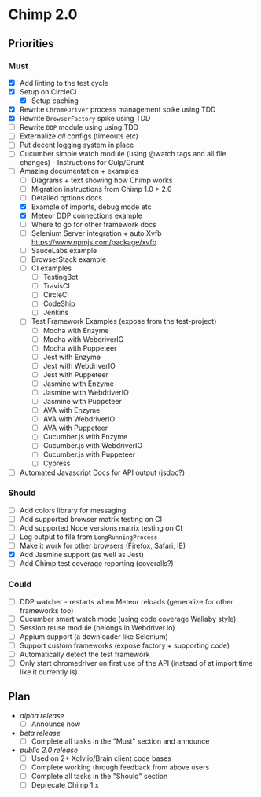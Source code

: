 # Chimp 2.0

## Priorities

### Must
* [x] Add linting to the test cycle
* [x] Setup on CircleCI
  * [x] Setup caching
* [x] Rewrite `ChromeDriver` process management spike using TDD
* [x] Rewrite `BrowserFactory` spike using TDD
* [ ] Rewrite `DDP` module using using TDD
* [ ] Externalize *all* configs (timeouts etc)
* [ ] Put decent logging system in place
* [ ] Cucumber simple watch module (using @watch tags and all file changes) - Instructions for Gulp/Grunt
* [ ] Amazing documentation + examples
  * [ ] Diagrams + text showing how Chimp works
  * [ ] Migration instructions from Chimp 1.0 > 2.0
  * [ ] Detailed options docs
  * [x] Example of imports, debug mode etc
  * [x] Meteor DDP connections example
  * [ ] Where to go for other framework docs
  * [ ] Selenium Server integration + auto Xvfb https://www.npmjs.com/package/xvfb
  * [ ] SauceLabs example
  * [ ] BrowserStack example
  * [ ] CI examples
    * [ ] TestingBot
    * [ ] TravisCI
    * [ ] CircleCI
    * [ ] CodeShip
    * [ ] Jenkins
  * [ ] Test Framework Examples (expose from the test-project)
    * [ ] Mocha with Enzyme
    * [ ] Mocha with WebdriverIO
    * [ ] Mocha with Puppeteer
    * [ ] Jest with Enzyme
    * [ ] Jest with WebdriverIO
    * [ ] Jest with Puppeteer
    * [ ] Jasmine with Enzyme
    * [ ] Jasmine with WebdriverIO
    * [ ] Jasmine with Puppeteer
    * [ ] AVA with Enzyme
    * [ ] AVA with WebdriverIO
    * [ ] AVA with Puppeteer
    * [ ] Cucumber.js with Enzyme
    * [ ] Cucumber.js with WebdriverIO
    * [ ] Cucumber.js with Puppeteer
    * [ ] Cypress
    
* [ ] Automated Javascript Docs for API output (jsdoc?)

### Should
* [ ] Add colors library for messaging
* [ ] Add supported browser matrix testing on CI
* [ ] Add supported Node versions matrix testing on CI
* [ ] Log output to file from `LongRunningProcess`
* [ ] Make it work for other browsers (Firefox, Safari, IE)
* [x] Add Jasmine support (as well as Jest)
* [ ] Add Chimp test coverage reporting (coveralls?)

### Could
* [ ] DDP watcher - restarts when Meteor reloads (generalize for other frameworks too)
* [ ] Cucumber smart watch mode (using code coverage Wallaby style)  
* [ ] Session reuse module (belongs in Webdriver.io)
* [ ] Appium support (a downloader like Selenium)
* [ ] Support custom frameworks (expose factory + supporting code)
* [ ] Automatically detect the test framework
* [ ] Only start chromedriver on first use of the API (instead of at import time like it currently is)

## Plan
* *alpha release* 
  * [ ] Announce now
* *beta release*
  * [ ] Complete all tasks in the "Must" section and announce 
* *public 2.0 release* 
  * [ ] Used on 2+ Xolv.io/Brain client code bases
  * [ ] Complete working through feedback from above users 
  * [ ] Complete all tasks in the "Should" section
  * [ ] Deprecate Chimp 1.x